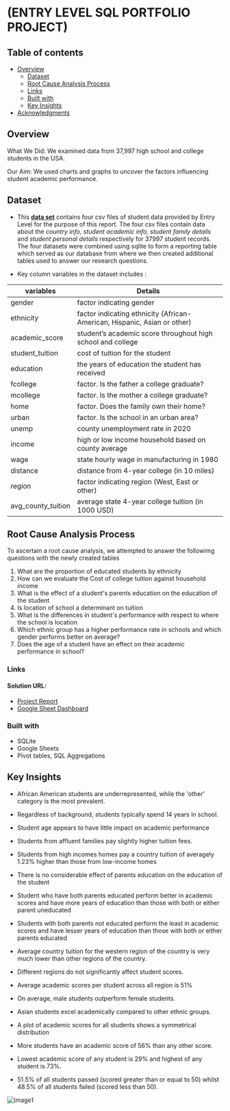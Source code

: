 # (ENTRY LEVEL SQL PORTFOLIO PROJECT)

## Table of contents

- [Overview](#overview)
  - [Dataset](#dataset)
  - [Root Cause Analysis Process](#root-cause-analysis-process)
  - [Links](#links)
  - [Built with](#built-with)
  - [Key Insights](#key-insights)
- [Acknowledgments](#acknowledgments)

## Overview
What We Did: We examined data from 37,997 high school and college students in the USA.

Our Aim: We used charts and graphs to uncover the factors influencing student academic performance.

## Dataset

- This **[data set](https://content.cloudfront.entrylevel.net/experience/data3/module-4/Module+4+-+Task+Files.zip?_gl=1*pfl0lt*_ga*MTkwNzE2MzgwOC4xNjY2NzE1NTk0*_ga_8RTQ11GGMX*MTY3MDgwMTEyMS44OC4xLjE2NzA4MDUzNzcuNjAuMC4w)** contains four csv files of student data provided by Entry Level for the purpose of this report. The four csv files contain data about the _country info, student academic info, student family details_ and _student personal details_ respectively for 37997 student records. The four datasets were combined using sqlite to form a reporting table which served as our database from where we then created additional tables used to answer our research questions.

- Key column variables in the dataset includes :

| variables | Details |
| --------------------- | ---------------------- |
| gender | factor indicating gender |
| ethnicity | factor indicating ethnicity (African-American, Hispanic, Asian or other) |
| academic_score | student’s academic score throughout high school and college |
| student_tuition | cost of tuition for the student |
| education | the years of education the student has received |
| fcollege | factor. Is the father a college graduate? |
| mcollege | factor. Is the mother a college graduate? |
| home | factor. Does the family own their home? |
| urban | factor. Is the school in an urban area? |
| unemp | county unemployment rate in 2020 |
| income | high or low income household based on county average |
| wage | state hourly wage in manufacturing in 1980 |
| distance |  distance from 4-year college (in 10 miles) 
| region | factor indicating region (West, East or other) |
| avg_county_tuition | average state 4-year college tuition (in 1000 USD) |

## Root Cause Analysis Process
To ascertain a root cause analysis, we attempted to answer the followimg questions with the newly created tables

1. What are the proportion of educated students by ethnicity
2. How can we evaluate the Cost of college tuition against household income
3. What is the effect of a student's parents  education on the education of the student
4. Is location of school a determinant on tuition 
5. What is the differences in student's performance with respect to where the school is location
6. Which ethnic group has a higher performance rate in schools and which gender performs better on average?
7. Does the age of a student have an effect on their academic performance in school?
 

### Links

#### Solution URL: 

- [Project Report](https://drive.google.com/file/d/1g_9eSkNoOTPBWlbdGwKpvYdr_TC8jHWZ/view?usp=share_link)
- [Google Sheet Dashboard](https://docs.google.com/spreadsheets/d/e/2PACX-1vS8upZC6jUWUWom88WhFAnp6bxs6vlykOnz8ak5SmOqZ-IjR2ny8aNszT3yjFKj-izQ4EvY2KIJn-kv/pubhtml?gid=36790771&single=true)


### Built with

- SQLite
- Google Sheets
- Pivot tables, SQL Aggregations

## Key Insights

- African American students are underrepresented, while the 'other' category is the most prevalent.
    				
- Regardless of background, students typically spend 14 years in school.	
						
- Student age appears to have little impact on academic performance					

- Students from affluent families pay slightly higher tuition fees.
						
- Students from high incomes homes pay a country tuition of averagely 1.23% higher than those from low-income homes
						
- There is no considerable effect of parents education on the education of the student						

- Student who have both parents educated perform better in academic scores and have more years of education than those with both or either parent uneducated						
- Students with both parents not educated perform the least in academic scores and have lesser years of education than those with both or either parents educated						
- Average country tuition for the western region of the country is very much lower than other regions of the country.
					
- Different regions do not significantly affect student scores.	
					
- Average academic scores per student across all region is 51%						

- On average, male students outperform female students.

- Asian students excel academically compared to other ethnic groups.

- A plot of academic scores for all students shows a symmetrical distribution	

- More students have an academic score of 56% than any other score.					

- Lowest academic score of any student is 29% and highest of any student is 73%.

- 51.5% of all students passed  (scored greater than or equal to 50) whilst 48.5% of all students failed (scored less than 50).

![image1](https://user-images.githubusercontent.com/88894128/209207928-053987ee-5ffd-4d7f-b5ac-517a2037b9f0.png)


